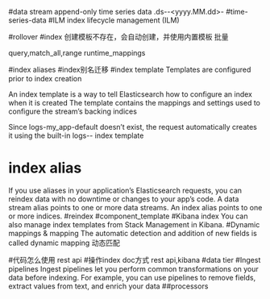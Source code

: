 #data stream
append-only time series data
[](https://www.elastic.co/guide/en/elasticsearch/reference/7.15/data-streams.html#data-streams)
.ds-<data-stream>-<yyyy.MM.dd>-<generation>
#time-series-data
#ILM
index lifecycle management (ILM)

#rollover
#index
创建模板不存在，会自动创建，并使用内置模板
批量

query,match_all,range
runtime_mappings

#index aliases
#index别名迁移
#index template
Templates are configured prior to index creation

An index template is a way to tell Elasticsearch how to configure an index when it is created
The template contains the mappings and settings used to configure the stream’s backing indices

Since logs-my_app-default doesn’t exist, the request automatically creates it using the built-in logs-*-* index template
# index alias
[](https://www.elastic.co/guide/en/elasticsearch/reference/current/aliases.html)
If you use aliases in your application’s Elasticsearch requests, you can reindex data with no downtime or changes to your app’s code.
A data stream alias points to one or more data streams.
An index alias points to one or more indices.
#reindex
#component_template
#Kibana index
You can also manage index templates from Stack Management in Kibana.
#Dynamic mappings & mapping
The automatic detection and addition of new fields is called dynamic mapping
动态匹配

#代码怎么使用 rest api
#操作index doc方式
rest api,kibana
#data tier 
#Ingest pipelines
Ingest pipelines let you perform common transformations on your data before indexing. For example, you can use pipelines
 to remove fields, extract values from text, and enrich your data
##processors
